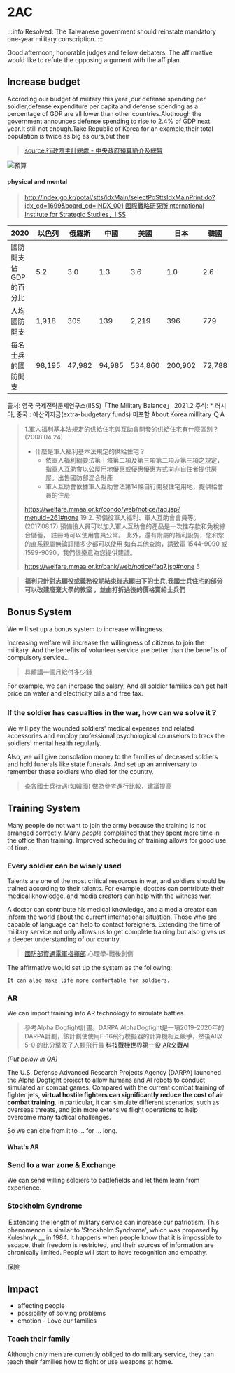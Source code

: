 # 2AC

:::info
Resolved: The Taiwanese government should reinstate mandatory one-year military conscription.
:::

Good afternoon, honorable judges and fellow debaters. The affirmative would like to refute the opposing argument with the aff plan.

## Increase budget

Accroding our budget of military this year ,our defense spending per soldier,defense expenditure per capita and defense spending as a percentage of GDP are all lower than other countries.Alothough the government announces defense spending to rise to 2.4% of GDP next year.It still not enough.Take Republic of Korea for an example,their  total population is twice as big as ours,but their

> [source:行政院主計總處 - 中央政府預算簡介及總覽](https://www.dgbas.gov.tw/ct.asp?xItem=26269&CtNode=5389&mp=1)

![預算](https://upload.cc/i1/2022/11/07/WBKIjk.jpg)
#### physical and mental

> http://index.go.kr/potal/stts/idxMain/selectPoSttsIdxMainPrint.do?idx_cd=1699&board_cd=INDX_001
> [國際戰略研究所International Institute for Strategic Studies，IISS](https://www.taiwanjustice.net/2018/02/12/%E8%8B%B1%E5%9C%8B%E5%9C%8B%E9%9A%9B%E6%88%B0%E7%95%A5%E7%A0%94%E7%A9%B6%E6%89%80iiss%EF%BC%89%E5%A0%B1%E5%91%8A%EF%BC%9A%E4%B8%AD%E5%9C%8B%E8%BB%8D%E5%8A%9B%E5%85%A8%E7%90%83%E5%8C%96%E9%96%8B/)

| 2020           | 以色列    | 俄羅斯    | 中國     | 美國      | 日本      | 韓國     |
| -------------- | ------ | ------ | ------ | ------- | ------- | ------ |
| 國防開支佔 GDP 的百分比 | 5.2    | 3.0    | 1.3    | 3.6     | 1.0     | 2.6    |
| 人均國防開支         | 1,918  | 305    | 139    | 2,219   | 396     | 779    |
| 每名士兵的國防開支      | 98,195 | 47,982 | 94,985 | 534,860 | 200,902 | 72,788 |

출처:    영국 국제전략문제연구소(IISS)「The Military Balance」 2021.2 
주석:    * 러시아, 중국 : 예산외자금(extra-budgetary funds) 미포함
About Korea millitary ＱＡ  
> 1.軍人福利基本法規定的供給住宅與互助會開發的供給住宅有什麼區別？(2008.04.24)
> 
> * 什麼是軍人福利基本法規定的供給住宅？
>     - 依軍人福利綱要法第十條第二項及第三項第二項及第三項之規定，指軍人互助會以公屋用地優惠或優惠優惠方式向非自住者提供房屋。出售國防部混合財產 
>     - 軍人互助會依據軍人互助會法第14條自行開發住宅用地，提供給會員的住房
> 
> https://welfare.mmaa.or.kr/condo/web/notice/faq.jsp?menuid=261#none 19
> 2.
> 預備役軍人福利、軍人互助會會員等。(2017.08.17)
> 預備役人員可以加入軍人互助會的產品是一次性存款和免稅綜合儲蓄，
> 註冊時可以使用會員公寓。 
> 此外，還有附屬的福利設施，您和您的直系親屬無論訂閱多少都可以使用
> 如有其他查詢，請致電 1544-9090 或 1599-9090，我們很樂意為您提供建議。
> 
> https://welfare.mmaa.or.kr/bank/web/notice/faq7.jsp#none 5

>**福利只針對志願役或義務役期結束後志願由下的士兵,我國士兵住宅的部分可以改建廢棄大學的教室 ，並由打折過後的價格賣給士兵們**


## Bonus System

We will set up a bonus system to increase willingness. 

Increasing welfare will increase the willingness of citizens to join the military. And the benefits of volunteer service are better than the benefits of compulsory service...

> 具體講一個月給付多少錢

For example, we can increase the salary, 
And all soldier families can get half price on water and electricity bills and free tax.

### If the soldier has casualties in the war, how can we solve it？

We will pay the wounded soldiers' medical expenses and related accessories and employ professional psychological counselors to track the soldiers' mental health regularly.

Also, we will give consolation money to the families of deceased soldiers and hold funerals like state funerals. And set up an anniversary to remember these soldiers who died for the country.

> 查各國士兵待遇(如韓國)
> 做為參考進行比較，建議提高

## Training System

Many people do not want to join the army because the training is not arranged correctly. Many *people* complained that they spent more time in the office than training. Improved scheduling of training allows for good use of time.

### Every soldier can be wisely used

Talents are one of the most critical resources in war, and soldiers should be trained according to their talents. For example,  doctors can contribute their medical knowledge, and media creators can help with the witness war. 

A doctor can contribute his medical knowledge, and a media creator can inform the world about the current international situation. Those who are capable of language can help to contact foreigners. Extending the time of military service not only allows us to get complete training but also gives us a deeper understanding of our country.


> [國防部資通電軍指揮部](https://zh.m.wikipedia.org/wiki/%E5%9C%8B%E9%98%B2%E9%83%A8%E8%B3%87%E9%80%9A%E9%9B%BB%E8%BB%8D%E6%8C%87%E6%8F%AE%E9%83%A8)
> 心理學-戰後創傷

The affirmative would set up the system as the following:

```
It can also make life more comfortable for soldiers.
```
### AR

We can import training into AR technology to simulate battles.

> 參考Alpha Dogfight計畫。DARPA AlphaDogfight是一項2019-2020年的DARPA計劃，該計劃使使用F-16飛行模擬器的計算機相互競爭，然後AI以 5-0 的比分擊敗了人類飛行員
> [科技戰機世界第一役 AR交戰AI](https://www.digitimes.com.tw/iot/article.asp?cat=158&cat1=20&cat2=&id=598820)

*(Put below in QA)*

The U.S. Defense Advanced Research Projects Agency (DARPA) launched the Alpha Dogfight project to allow humans and AI robots to conduct simulated air combat games. Compared with the current combat training of fighter jets, **virtual hostile fighters can significantly reduce the cost of air combat training.** In particular, it can simulate different scenarios, such as overseas threats, and join more extensive flight operations to help overcome many tactical challenges.

So we can cite from it to ... for ... long.
#### What's AR


### Send to a war zone & Exchange

We can send willing soldiers to battlefields and let them learn from experience.

### Stockholm Syndrome

Ｅxtending the length of military service can increase our patriotism. This phenomenon is similar to 'Stockholm Syndrome', which was proposed by Kuleshnyk __ in 1984. It happens when people know that it is impossible to escape, their freedom is restricted, and their sources of information are chronically limited. People will start to have recognition and empathy.

保險

## Impact

* affecting people
* possibility of solving problems
* emotion - Love our families

### Teach their family

Although only men are currently obliged to do military service, they can teach their families how to fight or use weapons at home.